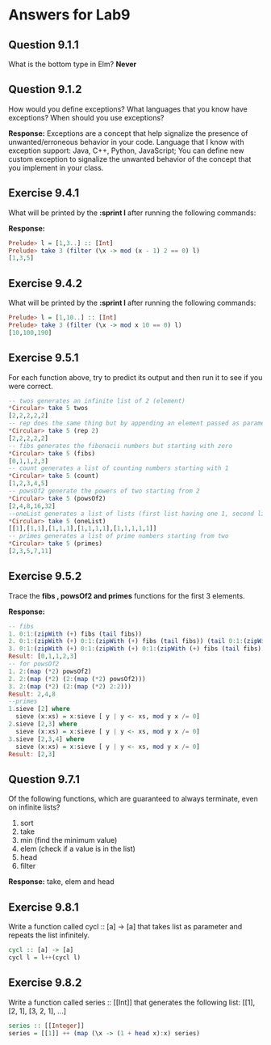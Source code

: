 # Answers for Lab9

## Question 9.1.1

What is the bottom type in Elm? **Never**

## Question 9.1.2

How would you define exceptions? What languages that you know have exceptions?
When should you use exceptions?

**Response:** Exceptions are a concept that help signalize the presence of unwanted/erroneous behavior in your code.
Language that I know with exception support: Java, C++, Python, JavaScript;
You can define new custom exception to signalize the unwanted behavior of the concept that you implement
in your class.

## Exercise 9.4.1

What will be printed by the **:sprint l** after running the following commands:

**Response:**
```haskell
Prelude> l = [1,3..] :: [Int]
Prelude> take 3 (filter (\x -> mod (x - 1) 2 == 0) l)  
[1,3,5]
```

## Exercise 9.4.2

What will be printed by the **:sprint l** after running the following commands:

```haskell
Prelude> l = [1,10..] :: [Int]
Prelude> take 3 (filter (\x -> mod x 10 == 0) l)
[10,100,190]
```

## Exercise 9.5.1

For each function above, try to predict its output and then run it to see if you were
correct.

```haskell
-- twos generates an infinite list of 2 (element)
*Circular> take 5 twos
[2,2,2,2,2]
-- rep does the same thing but by appending an element passed as parameter
*Circular> take 5 (rep 2)
[2,2,2,2,2]
-- fibs generates the fibonacii numbers but starting with zero
*Circular> take 5 (fibs) 
[0,1,1,2,3]
-- count generates a list of counting numbers starting with 1
*Circular> take 5 (count)
[1,2,3,4,5]
-- powsOf2 generate the powers of two starting from 2
*Circular> take 5 (powsOf2)
[2,4,8,16,32]
--oneList generates a list of lists (first list having one 1, second list having two 1's and so on)
*Circular> take 5 (oneList)
[[1],[1,1],[1,1,1],[1,1,1,1],[1,1,1,1,1]]
-- primes generates a list of prime numbers starting from two
*Circular> take 5 (primes) 
[2,3,5,7,11]
```

## Exercise 9.5.2

Trace the **fibs , powsOf2 and primes** functions for the first 3 elements.

**Response:** 
```haskell
-- fibs
1. 0:1:(zipWith (+) fibs (tail fibs))
2. 0:1:(zipWith (+) 0:1:(zipWith (+) fibs (tail fibs)) (tail 0:1:(zipWith (+) fibs (tail fibs))))
3. 0:1:(zipWith (+) 0:1:(zipWith (+) 0:1:(zipWith (+) fibs (tail fibs)) (tail 0:1:(zipWith (+) fibs (tail fibs)))) (tail 0:1:(zipWith (+) 0:1:(zipWith (+) fibs (tail fibs)) (tail 0:1:(zipWith (+) fibs (tail fibs))))))
Result: [0,1,1,2,3]
-- for powsOf2
1. 2:(map (*2) powsOf2)
2. 2:(map (*2) (2:(map (*2) powsOf2)))
3. 2:(map (*2) (2:(map (*2) 2:2)))
Result: 2,4,8
--primes
1.sieve [2] where 
  sieve (x:xs) = x:sieve [ y | y <- xs, mod y x /= 0]
2.sieve [2,3] where 
  sieve (x:xs) = x:sieve [ y | y <- xs, mod y x /= 0]
3.sieve [2,3,4] where 
  sieve (x:xs) = x:sieve [ y | y <- xs, mod y x /= 0]
Result: [2,3]
```

## Question 9.7.1
Of the following functions, which are guaranteed to always terminate, even on infinite
lists?
1. sort
2. take
3. min (find the minimum value)
4. elem (check if a value is in the list)
5. head
6. filter

**Response:** take, elem and head

## Exercise 9.8.1
Write a function called cycl :: [a] -> [a] that takes list as parameter and repeats the
list infinitely.

```haskell
cycl :: [a] -> [a]
cycl l = l++(cycl l)
```

## Exercise 9.8.2

Write a function called series :: [[Int]] that generates the following list:
[[1], [2, 1], [3, 2, 1], ...]

```haskell
series :: [[Integer]]
series = [[1]] ++ (map (\x -> (1 + head x):x) series)
```